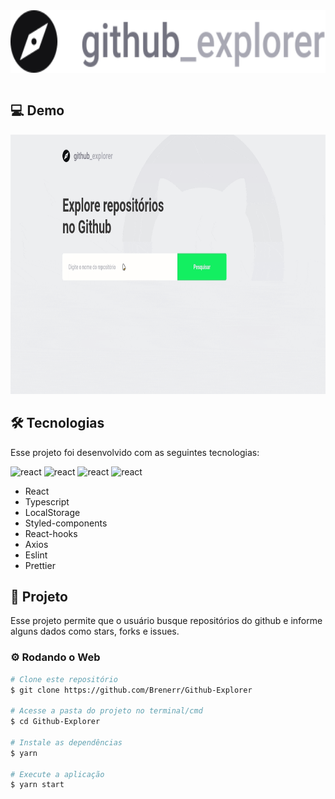 <div align="center" >
  <img align="center" src="/src/assets/logo.svg" alt="logo" height="100">
</div>
<br>

## 💻 Demo
<div align="center" >
  <img src="./github/gitExplorer.gif" alt="demo-gitExplorer" height="415">
</div>

## 🛠 Tecnologias

Esse projeto foi desenvolvido com as seguintes tecnologias:
<p align="left">
  <img src="https://devicons.github.io/devicon/devicon.git/icons/html5/html5-original.svg" alt="react" width="20" height="20"/>
  <img src="https://devicons.github.io/devicon/devicon.git/icons/css3/css3-original.svg" alt="react" width="20" height="20"/>
  <img src="https://devicons.github.io/devicon/devicon.git/icons/javascript/javascript-original.svg" alt="react" width="20" height="20"/>
  <img src="https://devicons.github.io/devicon/devicon.git/icons/typescript/typescript-original.svg" alt="react" width="20" height="20"/>
</p>

- React
- Typescript
- LocalStorage
- Styled-components
- React-hooks
- Axios
- Eslint
- Prettier

## 📜 Projeto
Esse projeto permite que o usuário busque repositórios do github e informe alguns dados como stars, forks e issues.

### ⚙️ Rodando o Web

```bash
# Clone este repositório
$ git clone https://github.com/Brenerr/Github-Explorer

# Acesse a pasta do projeto no terminal/cmd
$ cd Github-Explorer

# Instale as dependências
$ yarn

# Execute a aplicação
$ yarn start
